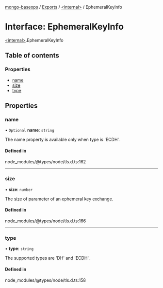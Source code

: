 [mongo-baseops](../README.md) / [Exports](../modules.md) / [\<internal\>](../modules/internal_.md) / EphemeralKeyInfo

# Interface: EphemeralKeyInfo

[\<internal\>](../modules/internal_.md).EphemeralKeyInfo

## Table of contents

### Properties

- [name](internal_.EphemeralKeyInfo.md#name)
- [size](internal_.EphemeralKeyInfo.md#size)
- [type](internal_.EphemeralKeyInfo.md#type)

## Properties

### name

• `Optional` **name**: `string`

The name property is available only when type is 'ECDH'.

#### Defined in

node_modules/@types/node/tls.d.ts:162

___

### size

• **size**: `number`

The size of parameter of an ephemeral key exchange.

#### Defined in

node_modules/@types/node/tls.d.ts:166

___

### type

• **type**: `string`

The supported types are 'DH' and 'ECDH'.

#### Defined in

node_modules/@types/node/tls.d.ts:158
